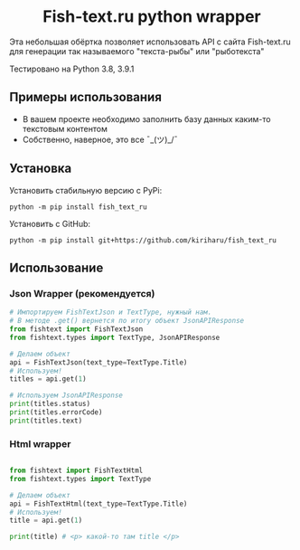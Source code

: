 <h1 align="center">Fish-text.ru python wrapper</h1>

Эта небольшая обёртка позволяет использовать API с сайта Fish-text.ru для генерации так называемого "текста-рыбы" или "рыботекста"

Тестировано на Python 3.8, 3.9.1

## Примеры использования
* В вашем проекте необходимо заполнить базу данных каким-то текстовым контентом
* Собственно, наверное, это все ¯\_(ツ)_/¯

## Установка
Установить стабильную версию с PyPi:
```
python -m pip install fish_text_ru 
```
Установить с GitHub:
```
python -m pip install git+https://github.com/kiriharu/fish_text_ru
```

## Использование
### Json Wrapper (рекомендуется)

```python
# Импортируем FishTextJson и TextType, нужный нам.
# В методе .get() вернется по итогу объект JsonAPIResponse
from fishtext import FishTextJson
from fishtext.types import TextType, JsonAPIResponse

# Делаем объект
api = FishTextJson(text_type=TextType.Title)
# Используем!
titles = api.get(1)

# Используем JsonAPIResponse
print(titles.status)
print(titles.errorCode)
print(titles.text)
```

### Html wrapper
```python

from fishtext import FishTextHtml
from fishtext.types import TextType

# Делаем объект
api = FishTextHtml(text_type=TextType.Title)
# Используем!
title = api.get(1)

print(title) # <p> какой-то там title </p>

```